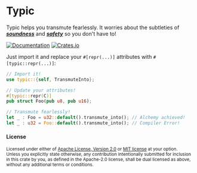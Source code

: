 # Typic
Typic helps you transmute fearlessly. It worries about the subtleties of
***[soundness]*** and ***[safety]*** so you don't have to!

[![Documentation](https://docs.rs/typic/badge.svg)](https://docs.rs/typic/)
[![Crates.io](https://img.shields.io/crates/v/typic.svg)](https://crates.io/crates/typic/0.1.0)

Just import it and replace your `#[repr(...)]` attributes with `#[typic::repr(...)]`:
```rust
// Import it!
use typic::{self, TransmuteInto};

// Update your attributes!
#[typic::repr(C)]
pub struct Foo(pub u8, pub u16);

// Transmute fearlessly!
let _ : Foo = u32::default().transmute_into(); // Alchemy achieved!
let _ : u32 = Foo::default().transmute_into(); // Compiler Error!
```

[soundness]: https://docs.rs/typic/latest/typic/sound/
[safety]: https://docs.rs/typic/latest/typic/safe/

#### License

<sup>
Licensed under either of <a href="LICENSE-APACHE">Apache License, Version
2.0</a> or <a href="LICENSE-MIT">MIT license</a> at your option.
</sup>

<br>

<sub>
Unless you explicitly state otherwise, any contribution intentionally submitted
for inclusion in this crate by you, as defined in the Apache-2.0 license, shall
be dual licensed as above, without any additional terms or conditions.
</sub>
